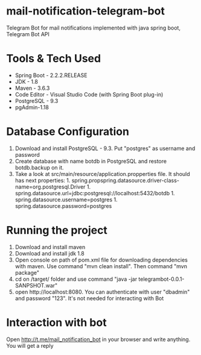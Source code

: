 # mail-notification-telegram-bot
Telegram Bot for mail notifications implemented with java spring boot, Telegram Bot API

# Tools & Tech Used
  * Spring Boot - 2.2.2.RELEASE
  * JDK - 1.8 
  * Maven - 3.6.3
  * Code Editor - Visual Studio Code (with Spring Boot plug-in)
  * PostgreSQL - 9.3
  * pgAdmin-1.18
  
# Database Configuration
  1. Download and install PostgreSQL - 9.3. Put "postgres" as username and password
  1. Create database with name botdb in PostgreSQL and restore botdb.backup on it. 
  1. Take a look at src/main/resource/application.propperties file. It should has next properties: 
    1. spring.propspring.datasource.driver-class-name=org.postgresql.Driver
    1. spring.datasource.url=jdbc:postgresql://localhost:5432/botdb
    1. spring.datasource.username=postgres
    1. spring.datasource.password=postgres
  
# Running the project
   1. Download and install maven 
   1. Download and install jdk 1.8 
   1. Open console on path of pom.xml file for downloading dependencies with maven. Use command "mvn clean install". 
   Then command "mvn package"
   1. cd on /target/ folder and  use command "java -jar telegrambot-0.0.1-SANPSHOT.war"
   1. open http://localhost:8080. You can authenticate with user "dbadmin" and password "123". It's not needed for interacting with Bot
   
# Interaction with bot 
  Open http://t.me/mail_notification_bot in your browser and write anything. You will get a reply
   



